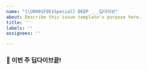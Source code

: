 ```yaml
---
name: "[\U0001F951Special] DEEP _ _딥다이브"
about: Describe this issue template's purpose here.
title: ''
labels: ''
assignees: ''

---
```


<!-- 이슈 제목: [뱃지] DEEP{진행 주차}_{제목}_딥다이브 -->
<!-- 이슈 제목 예시: [🥑Special] DEEP1_SYSTEMCALL_딥다이브 -->

### 🥑 이번 주 딥다이브끝!

